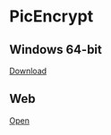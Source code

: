 # PicEncrypt
## Windows 64-bit
[Download](https://github.com/picencrypt/PicEncrypt/releases/tag/v1.2.1)
## Web
[Open](workspace)
